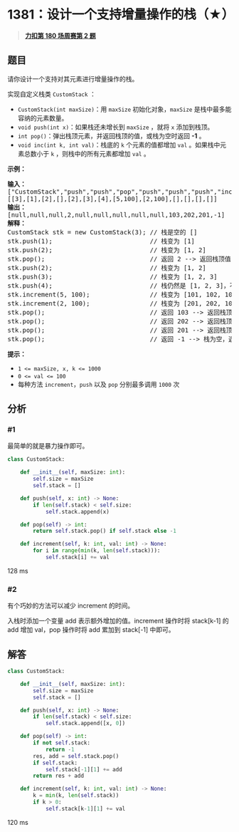 # 1381：设计一个支持增量操作的栈（★）


> <u>**[力扣第 180 场周赛第 2 题](https://leetcode.cn/problems/design-a-stack-with-increment-operation/)**</u>

## 题目

<p>请你设计一个支持对其元素进行增量操作的栈。</p>

<p>实现自定义栈类 <code>CustomStack</code> ：</p>

<ul>
<li><code>CustomStack(int maxSize)</code>：用 <code>maxSize</code> 初始化对象，<code>maxSize</code> 是栈中最多能容纳的元素数量。</li>
<li><code>void push(int x)</code>：如果栈还未增长到 <code>maxSize</code> ，就将 <code>x</code> 添加到栈顶。</li>
<li><code>int pop()</code>：弹出栈顶元素，并返回栈顶的值，或栈为空时返回 <strong>-1</strong> 。</li>
<li><code>void inc(int k, int val)</code>：栈底的 <code>k</code> 个元素的值都增加 <code>val</code> 。如果栈中元素总数小于 <code>k</code> ，则栈中的所有元素都增加 <code>val</code> 。</li>
</ul>



<p><strong>示例：</strong></p>

<pre>
<strong>输入：</strong>
["CustomStack","push","push","pop","push","push","push","increment","increment","pop","pop","pop","pop"]
[[3],[1],[2],[],[2],[3],[4],[5,100],[2,100],[],[],[],[]]
<strong>输出：</strong>
[null,null,null,2,null,null,null,null,null,103,202,201,-1]
<strong>解释：</strong>
CustomStack stk = new CustomStack(3); // 栈是空的 []
stk.push(1);                          // 栈变为 [1]
stk.push(2);                          // 栈变为 [1, 2]
stk.pop();                            // 返回 2 --&gt; 返回栈顶值 2，栈变为 [1]
stk.push(2);                          // 栈变为 [1, 2]
stk.push(3);                          // 栈变为 [1, 2, 3]
stk.push(4);                          // 栈仍然是 [1, 2, 3]，不能添加其他元素使栈大小变为 4
stk.increment(5, 100);                // 栈变为 [101, 102, 103]
stk.increment(2, 100);                // 栈变为 [201, 202, 103]
stk.pop();                            // 返回 103 --&gt; 返回栈顶值 103，栈变为 [201, 202]
stk.pop();                            // 返回 202 --&gt; 返回栈顶值 202，栈变为 [201]
stk.pop();                            // 返回 201 --&gt; 返回栈顶值 201，栈变为 []
stk.pop();                            // 返回 -1 --&gt; 栈为空，返回 -1
</pre>



<p><strong>提示：</strong></p>

<ul>
<li><code>1 &lt;= maxSize, x, k &lt;= 1000</code></li>
<li><code>0 &lt;= val &lt;= 100</code></li>
<li>每种方法 <code>increment</code>，<code>push</code> 以及 <code>pop</code> 分别最多调用 <code>1000</code> 次</li>
</ul>


## 分析

### #1

最简单的就是暴力操作即可。

```python
class CustomStack:

    def __init__(self, maxSize: int):
        self.size = maxSize
        self.stack = []

    def push(self, x: int) -> None:
        if len(self.stack) < self.size:
            self.stack.append(x)

    def pop(self) -> int:
        return self.stack.pop() if self.stack else -1

    def increment(self, k: int, val: int) -> None:
        for i in range(min(k, len(self.stack))):
            self.stack[i] += val
```

128 ms

### #2

有个巧妙的方法可以减少 increment 的时间。

入栈时添加一个变量 add 表示额外增加的值。increment 操作时将 stack[k-1] 的 add 增加 val，pop 操作时将 add 累加到 stack[-1] 中即可。


## 解答

```python
class CustomStack:

    def __init__(self, maxSize: int):
        self.size = maxSize
        self.stack = []

    def push(self, x: int) -> None:
        if len(self.stack) < self.size:
            self.stack.append([x, 0])

    def pop(self) -> int:
        if not self.stack:
            return -1
        res, add = self.stack.pop()
        if self.stack:
            self.stack[-1][1] += add
        return res + add

    def increment(self, k: int, val: int) -> None:
        k = min(k, len(self.stack))
        if k > 0:
            self.stack[k-1][1] += val
```

120 ms


